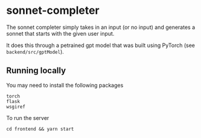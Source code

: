 # sonnet-completer
The sonnet completer simply takes in an input (or no input) and generates a sonnet that starts with the given user input.

It does this through a petrained gpt model that was built using PyTorch (see `backend/src/gptModel`).

## Running locally
You may need to install the following packages
```
torch
flask
wsgiref
```
To run the server
```
cd frontend && yarn start
```